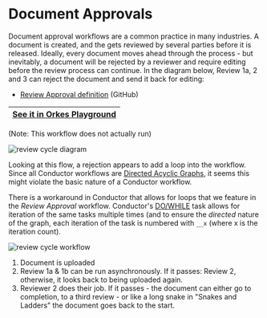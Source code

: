 # Document Approvals

Document approval workflows are a common practice in many industries.  A document is created, and the gets reviewed by several parties before it is released. Ideally, every document moves ahead through the process - but inevitably, a document will be rejected by a reviewer and require editing before the review process can continue. In the diagram below, Review 1a, 2 and 3 can reject the document and send it back for editing:

* [Review Approval definition](https://github.com/conductor-sdk/conductor-examples/blob/main/document_approvals/review_approval.json) (GitHub)


|[See it in Orkes Playground](https://play.orkes.io/workflowDef/document_approval_test)|
|---|

(Note: This workflow does not actually run)


![review cycle diagram](https://raw.githubusercontent.com/conductor-sdk/conductor-examples/main/document_approvals/images/review_cycle.png)

Looking at this flow, a rejection appears to add a loop into the workflow.  Since all Conductor workflows are [Directed Acyclic Graphs](https://orkes.io/content/docs/reference-docs/directed-acyclic-graph), it seems this might violate the basic nature of a Conductor workflow.  

There is a workaround in Conductor that allows for loops that we feature in the _Review Approval_ workflow. Conductor's [DO/WHILE](https://orkes.io/content/docs/reference-docs/do-while-task) task allows for iteration of the same tasks multiple times (and to ensure the _directed_ nature of the graph, each iteration of the task is numbered with `__x` (where x is the iteration count).  

![review cycle workflow](https://raw.githubusercontent.com/conductor-sdk/conductor-examples/main/document_approvals/images/approval_workflow.png)

1. Document is uploaded
2. Review 1a & 1b can be run asynchronously. If it passes: Review 2, otherwise, it looks back to being uploaded again.
3. Reviewer 2 does their job.  If it passes - the document can either go to completion, to a third review - or like a long snake in "Snakes and Ladders" the document goes back to the start.



